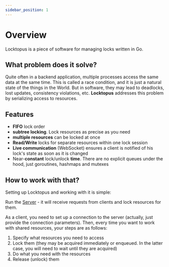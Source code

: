 ```yaml
---
sidebar_position: 1
---
```


# Overview

Locktopus is a piece of software for managing locks written in Go.

## What problem does it solve?

Quite often in a backend application, multiple processes access the same data at the same time. This is called a race condition, and it is just a natural state of the things in the World. But in software, they may lead to deadlocks, lost updates, consistency violations, etc. **Locktopus** addresses this problem by serializing access to resources.

## Features

- **FIFO** lock order
- **subtree locking**. Lock resources as precise as you need
- **multiple resources** can be locked at once
- **Read/Write** locks for separate resources within one lock session
- **Live communication** (WebSocket) ensures a client is notified of his lock's state as soon as it is changed
- Near-**constant** lock/unlock **time**. There are no explicit queues under the hood, just goroutines, hashmaps and mutexes

## How to work with that?

Setting up Locktopus and working with it is simple:

Run the [Server](installation.md) - it will receive requests from clients and lock resources for them.

As a client, you need to set up a connection to the server (actually, just provide the connection parameters).
Then, every time you want to work with shared resources, your steps are as follows:

1. Specify what resources you need to access
2. Lock them (they may be acquired immediately or enqueued. In the latter case, you will need to wait until they are acquired)
3. Do what you need with the resources
4. Release (unlock) them

